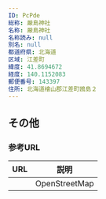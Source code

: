 ```yaml
---
ID: PcPde
総称: 厳島神社
名称: 厳島神社
名称読み: null
別名: null
都道府県: 北海道
区域: 江差町
緯度: 41.8694672
経度: 140.1152083
郵便番号: 143397
住所: 北海道檜山郡江差町鴎島２
---
```


## その他

### 参考URL

| URL | 説明          |
| --- | ------------- |
|     | OpenStreetMap |
